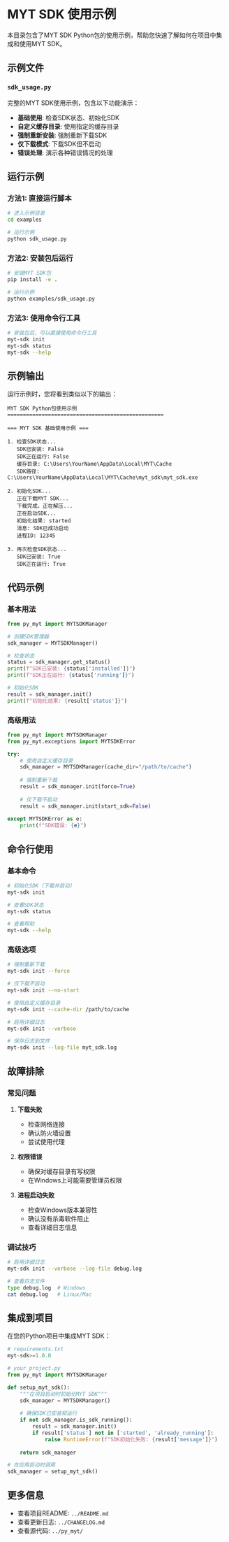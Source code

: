 # MYT SDK 使用示例

本目录包含了MYT SDK Python包的使用示例，帮助您快速了解如何在项目中集成和使用MYT SDK。

## 示例文件

### `sdk_usage.py`

完整的MYT SDK使用示例，包含以下功能演示：

- **基础使用**: 检查SDK状态、初始化SDK
- **自定义缓存目录**: 使用指定的缓存目录
- **强制重新安装**: 强制重新下载SDK
- **仅下载模式**: 下载SDK但不启动
- **错误处理**: 演示各种错误情况的处理

## 运行示例

### 方法1: 直接运行脚本

```bash
# 进入示例目录
cd examples

# 运行示例
python sdk_usage.py
```

### 方法2: 安装包后运行

```bash
# 安装MYT SDK包
pip install -e .

# 运行示例
python examples/sdk_usage.py
```

### 方法3: 使用命令行工具

```bash
# 安装包后，可以直接使用命令行工具
myt-sdk init
myt-sdk status
myt-sdk --help
```

## 示例输出

运行示例时，您将看到类似以下的输出：

```
MYT SDK Python包使用示例
==================================================

=== MYT SDK 基础使用示例 ===

1. 检查SDK状态...
   SDK已安装: False
   SDK正在运行: False
   缓存目录: C:\Users\YourName\AppData\Local\MYT\Cache
   SDK路径: C:\Users\YourName\AppData\Local\MYT\Cache\myt_sdk\myt_sdk.exe

2. 初始化SDK...
   正在下载MYT SDK...
   下载完成，正在解压...
   正在启动SDK...
   初始化结果: started
   消息: SDK已成功启动
   进程ID: 12345

3. 再次检查SDK状态...
   SDK已安装: True
   SDK正在运行: True
```

## 代码示例

### 基本用法

```python
from py_myt import MYTSDKManager

# 创建SDK管理器
sdk_manager = MYTSDKManager()

# 检查状态
status = sdk_manager.get_status()
print(f"SDK已安装: {status['installed']}")
print(f"SDK正在运行: {status['running']}")

# 初始化SDK
result = sdk_manager.init()
print(f"初始化结果: {result['status']}")
```

### 高级用法

```python
from py_myt import MYTSDKManager
from py_myt.exceptions import MYTSDKError

try:
    # 使用自定义缓存目录
    sdk_manager = MYTSDKManager(cache_dir="/path/to/cache")
    
    # 强制重新下载
    result = sdk_manager.init(force=True)
    
    # 仅下载不启动
    result = sdk_manager.init(start_sdk=False)
    
except MYTSDKError as e:
    print(f"SDK错误: {e}")
```

## 命令行使用

### 基本命令

```bash
# 初始化SDK（下载并启动）
myt-sdk init

# 查看SDK状态
myt-sdk status

# 查看帮助
myt-sdk --help
```

### 高级选项

```bash
# 强制重新下载
myt-sdk init --force

# 仅下载不启动
myt-sdk init --no-start

# 使用自定义缓存目录
myt-sdk init --cache-dir /path/to/cache

# 启用详细日志
myt-sdk init --verbose

# 保存日志到文件
myt-sdk init --log-file myt_sdk.log
```

## 故障排除

### 常见问题

1. **下载失败**
   - 检查网络连接
   - 确认防火墙设置
   - 尝试使用代理

2. **权限错误**
   - 确保对缓存目录有写权限
   - 在Windows上可能需要管理员权限

3. **进程启动失败**
   - 检查Windows版本兼容性
   - 确认没有杀毒软件阻止
   - 查看详细日志信息

### 调试技巧

```bash
# 启用详细日志
myt-sdk init --verbose --log-file debug.log

# 查看日志文件
type debug.log  # Windows
cat debug.log   # Linux/Mac
```

## 集成到项目

在您的Python项目中集成MYT SDK：

```python
# requirements.txt
myt-sdk>=1.0.0

# your_project.py
from py_myt import MYTSDKManager

def setup_myt_sdk():
    """在项目启动时初始化MYT SDK"""
    sdk_manager = MYTSDKManager()
    
    # 确保SDK已安装和运行
    if not sdk_manager.is_sdk_running():
        result = sdk_manager.init()
        if result['status'] not in ['started', 'already_running']:
            raise RuntimeError(f"SDK初始化失败: {result['message']}")
    
    return sdk_manager

# 在应用启动时调用
sdk_manager = setup_myt_sdk()
```

## 更多信息

- 查看项目README: `../README.md`
- 查看更新日志: `../CHANGELOG.md`
- 查看源代码: `../py_myt/`